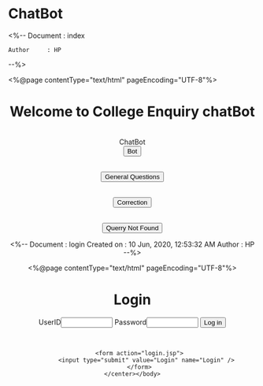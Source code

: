 # ChatBot
<%-- 
    Document   : index
    
    Author     : HP
--%>

<%@page contentType="text/html" pageEncoding="UTF-8"%>
<!DOCTYPE HTML PUBLIC "-//W3C//DTD HTML 4.01 Transitional//EN"
   "http://www.w3.org/TR/html4/loose.dtd">

<html>
    <head>
        <meta http-equiv="Content-Type" content="text/html; charset=UTF-8">
        <title>Chat Bot</title>
    </head>
    <body><center>
        <h1>Welcome to College Enquiry chatBot</h1>
        <br>
        ChatBot <form action="checkBot.jsp">
            <input type="submit" value="Bot" />
        </form>
        <br>
        <form action="FAQ.jsp">
            <input type="submit" value="General Questions" />
        </form>
        <br>
         <form action="Correction.jsp">
            <input type="submit" value="Correction" name="Correction" />
        </form>
        <br>
         <form action="NewQuery.jsp">
            <input type="submit" value="Querry Not Found" name="Querry Not Found" />
        </form>
<%-- 
    Document   : login
    Created on : 10 Jun, 2020, 12:53:32 AM
    Author     : HP
--%>

<%@page contentType="text/html" pageEncoding="UTF-8"%>
<!DOCTYPE HTML PUBLIC "-//W3C//DTD HTML 4.01 Transitional//EN"
   "http://www.w3.org/TR/html4/loose.dtd">

<html>
    <head>
        <meta http-equiv="Content-Type" content="text/html; charset=UTF-8">
        <title>JSP Page</title>
    </head>
    <body>
        <center>  <h1>Login</h1>
            <form action="VerifyAdmin">
           UserID<input type="text" name="UserID" value="" size="10" />
            Password<input type="password" name="Password" value="" size="10" />
            <input type="submit" value="Log in" name="Log in" />
            </form>

 </center>
        </body>
</html>
        <br>
       
        <form action="login.jsp">
            <input type="submit" value="Login" name="Login" />
        </form>
    </center></body>
</html>
